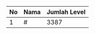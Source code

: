 | No | Nama            | Jumlah Level |
|----|-----------------|--------------|
| 1  | #    |    3387        |
